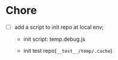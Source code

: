 
# Chore

- [ ] add a script to init repo at local env;

  - init script: temp.debug.js

  - init test repo(`__test__/temp/.cache`)
